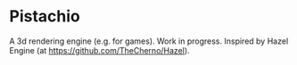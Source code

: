 # Pistachio

A 3d rendering engine (e.g. for games). Work in progress. Inspired by Hazel Engine (at https://github.com/TheCherno/Hazel).
